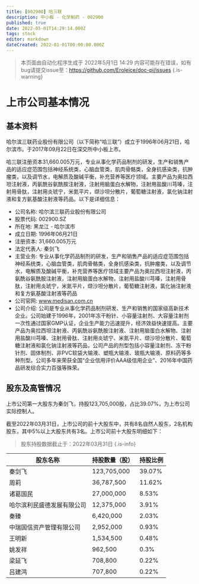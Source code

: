 ```yaml
---
title: [002900] 哈三联
description: 中小板 - 化学制药 - 002900
published: true
date: 2022-05-01T14:29:14.000Z
tags: stock
editor: markdown
dateCreated: 2022-01-01T00:00:00.000Z
---
```


> 本页面由自动化程序生成于 2022年5月1日 14:29
> 内容可能存在错误，如有bug请提交issue至：https://github.com/Eroleice/doc-pi/issues
{.is-warning}

# 上市公司基本情况

## 基本资料

哈尔滨三联药业股份有限公司（以下简称“哈三联”）成立于1996年06月21日，哈尔滨市。于2017年09月22日在深交所中小板上市。

哈三联注册资本31,660.005万元，专业从事化学药品制剂的研发，生产和销售产品的适应症范围包括神经系统类，心脑血管类，肌肉骨骼类，全身抗感染类，抗肿瘤类，以及调节水，电解质及酸碱平衡，补充营养等医疗领域。主要产品为奥拉西坦注射液，丙氨酰谷氨酰胺注射液，注射用脑蛋白水解物，注射用盐酸川芎嗪，注射用骨肽，注射用炎琥宁，米氮平片，缬沙坦分散片，葡萄糖注射液，氯化钠注射液和复方氨基酸注射液等药品。以下是详细信息：

- 公司名称: 哈尔滨三联药业股份有限公司
- 股票代码: 002900.SZ
- 所在地: 黑龙江 - 哈尔滨市
- 成立日期: 1996年06月21日
- 注册资本: 31,660.005万元
- 法定代表人: 秦剑飞
- 主营业务: 专业从事化学药品制剂的研发，生产和销售产品的适应症范围包括神经系统类，心脑血管类，肌肉骨骼类，全身抗感染类，抗肿瘤类，以及调节水，电解质及酸碱平衡，补充营养等医疗领域主要产品为奥拉西坦注射液，丙氨酰谷氨酰胺注射液，注射用脑蛋白水解物，注射用盐酸川芎嗪，注射用骨肽，注射用炎琥宁，米氮平片，缬沙坦分散片，葡萄糖注射液，氯化钠注射液和复方氨基酸注射液等药品
- 公司官网: www.medisan.com.cn
- 公司介绍: 公司是专业从事化学药品制剂研发、生产和销售的国家级高新技术企业。公司始建于1996年，2001年冻干粉针、小容量注射剂、大容量注射剂一次性通过国家GMP认证，企业生产能力迅速提升，经济效益快速提高。主要产品为奥拉西坦注射液、丙氨酰谷氨酰胺注射液、注射用脑蛋白水解物、注射用盐酸川芎嗪、注射用骨肽、注射用炎琥宁、米氮平片、缬沙坦分散片、葡萄糖注射液和氯化钠注射液等药品，公司产品的剂型包括小容量注射剂、冻干粉针剂、固体制剂、非PVC软袋大输液、塑瓶大输液、玻瓶大输液、原料药等多种剂型。公司多年来荣获全国“企业信用评价AAA级信用企业”、2016年中国药品研发综合实力百强等殊荣。


## 股东及高管情况

上市公司第一大股东为秦剑飞，持股123,705,000股，占比39.07%，为上市公司实际控制人。

截至2022年03月31日，上市公司的前十大股东中，共有8名自然人股东，2名机构股东，其中5%以上大股东共有3名。上市公司前十大股东明细如下：

> 股东持股数据截止于：2022年03月31日
{.is-info}

| 股东名称 | 持股数量（股） | 持股比例 |
| --- | --- | --- |
| 秦剑飞 | 123,705,000 | 39.07% |
| 周莉 | 36,787,500 | 11.62% |
| 诸葛国民 | 27,000,000 | 8.53% |
| 哈尔滨利民盛德发展有限公司 | 12,375,000 | 3.91% |
| 秦臻 | 6,420,000 | 2.03% |
| 中瑞国信资产管理有限公司 | 2,952,000 | 0.93% |
| 王明新 | 1,534,500 | 0.48% |
| 姚发祥 | 962,500 | 0.3% |
| 梁延飞 | 708,800 | 0.22% |
| 吕建鸿 | 707,800 | 0.22% |




